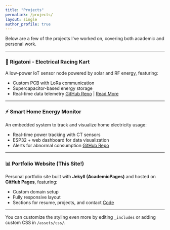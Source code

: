 ```yaml
---
title: "Projects"
permalink: /projects/
layout: single
author_profile: true
---
```


Below are a few of the projects I've worked on, covering both academic and personal work.

---

### 🚀 Rigatoni - Electrical Racing Kart
A low-power IoT sensor node powered by solar and RF energy, featuring:
- Custom PCB with LoRa communication
- Supercapacitor-based energy storage
- Real-time data telemetry
[GitHub Repo](https://github.com/yourusername/project1) | [Read More](#)

---

### ⚡ Smart Home Energy Monitor
An embedded system to track and visualize home electricity usage:
- Real-time power tracking with CT sensors
- ESP32 + web dashboard for data visualization
- Alerts for abnormal consumption
[GitHub Repo](https://github.com/yourusername/project2)

---

### 📊 Portfolio Website (This Site!)
Personal portfolio site built with **Jekyll (AcademicPages)** and hosted on **GitHub Pages**, featuring:
- Custom domain setup
- Fully responsive layout
- Sections for resume, projects, and contact
[Code](https://github.com/yourusername/personal-portfolio)

---

You can customize the styling even more by editing `_includes` or adding custom CSS in `/assets/css/`.
